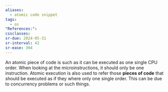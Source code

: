 ```yaml
---
aliases:
  - atomic code snippet
tags:
  - os
"References:": 
cssclasses: 
sr-due: 2024-05-31
sr-interval: 42
sr-ease: 304
---
```

An atomic piece of code is such as it can be executed as one single CPU order. When looking at the microinstructions, it should only be one instruction. 
Atomic execution is also used to refer those **pieces of code** that should be executed as if they where only one single order. 
This can be due to concurrency problems or such things. 
